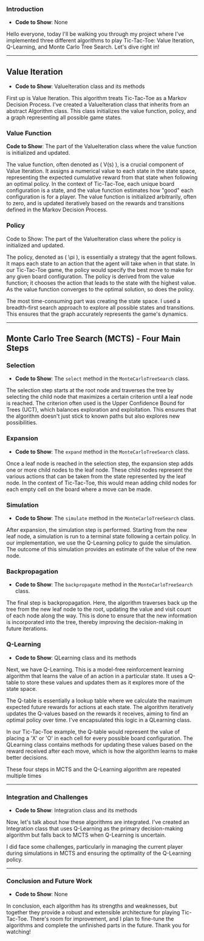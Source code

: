 ### Introduction
- **Code to Show**: None

Hello everyone, today I'll be walking you through my project where I've implemented three different algorithms to play Tic-Tac-Toe: Value Iteration, Q-Learning, and Monte Carlo Tree Search. Let's dive right in!


---

## Value Iteration
- **Code to Show**: ValueIteration class and its methods

First up is Value Iteration. This algorithm treats Tic-Tac-Toe as a Markov Decision Process. I've created a ValueIteration class that inherits from an abstract Algorithm class. This class initializes the value function, policy, and a graph representing all possible game states.

### Value Function
**Code to Show**: The part of the ValueIteration class where the value function is initialized and updated.

The value function, often denoted as \( V(s) \), is a crucial component of Value Iteration. It assigns a numerical value to each state in the state space, representing the expected cumulative reward from that state when following an optimal policy. In the context of Tic-Tac-Toe, each unique board configuration is a state, and the value function estimates how "good" each configuration is for a player. The value function is initialized arbitrarily, often to zero, and is updated iteratively based on the rewards and transitions defined in the Markov Decision Process.

### Policy
Code to Show: The part of the ValueIteration class where the policy is initialized and updated.

The policy, denoted as \( \pi \), is essentially a strategy that the agent follows. It maps each state to an action that the agent will take when in that state. In our Tic-Tac-Toe game, the policy would specify the best move to make for any given board configuration. The policy is derived from the value function; it chooses the action that leads to the state with the highest value. As the value function converges to the optimal solution, so does the policy.

The most time-consuming part was creating the state space. I used a breadth-first search approach to explore all possible states and transitions. This ensures that the graph accurately represents the game's dynamics.

---

## Monte Carlo Tree Search (MCTS) - Four Main Steps

### Selection
- **Code to Show**: The `select` method in the `MonteCarloTreeSearch` class.

The selection step starts at the root node and traverses the tree by selecting the child node that maximizes a certain criterion until a leaf node is reached. The criterion often used is the Upper Confidence Bound for Trees (UCT), which balances exploration and exploitation. This ensures that the algorithm doesn't just stick to known paths but also explores new possibilities.

### Expansion
- **Code to Show**: The `expand` method in the `MonteCarloTreeSearch` class.

Once a leaf node is reached in the selection step, the expansion step adds one or more child nodes to the leaf node. These child nodes represent the various actions that can be taken from the state represented by the leaf node. In the context of Tic-Tac-Toe, this would mean adding child nodes for each empty cell on the board where a move can be made.

### Simulation
- **Code to Show**: The `simulate` method in the `MonteCarloTreeSearch` class.

After expansion, the simulation step is performed. Starting from the new leaf node, a simulation is run to a terminal state following a certain policy. In our implementation, we use the Q-Learning policy to guide the simulation. The outcome of this simulation provides an estimate of the value of the new node.

### Backpropagation
- **Code to Show**: The `backpropagate` method in the `MonteCarloTreeSearch` class.

The final step is backpropagation. Here, the algorithm traverses back up the tree from the new leaf node to the root, updating the value and visit count of each node along the way. This is done to ensure that the new information is incorporated into the tree, thereby improving the decision-making in future iterations.

### Q-Learning
- **Code to Show**: QLearning class and its methods

Next, we have Q-Learning. This is a model-free reinforcement learning algorithm that learns the value of an action in a particular state. It uses a Q-table to store these values and updates them as it explores more of the state space.

The Q-table is essentially a lookup table where we calculate the maximum expected future rewards for actions at each state. The algorithm iteratively updates the Q-values based on the rewards it receives, aiming to find an optimal policy over time. I've encapsulated this logic in a QLearning class.

In our Tic-Tac-Toe example, the Q-table would represent the value of placing a 'X' or 'O' in each cell for every possible board configuration. The QLearning class contains methods for updating these values based on the reward received after each move, which is how the algorithm learns to make better decisions.

These four steps in MCTS and the Q-Learning algorithm are repeated multiple times

---

### Integration and Challenges
- **Code to Show**: Integration class and its methods

Now, let's talk about how these algorithms are integrated. I've created an Integration class that uses Q-Learning as the primary decision-making algorithm but falls back to MCTS when Q-Learning is uncertain.

I did face some challenges, particularly in managing the current player during simulations in MCTS and ensuring the optimality of the Q-Learning policy.

---

### Conclusion and Future Work
- **Code to Show**: None

In conclusion, each algorithm has its strengths and weaknesses, but together they provide a robust and extensible architecture for playing Tic-Tac-Toe. There's room for improvement, and I plan to fine-tune the algorithms and complete the unfinished parts in the future. Thank you for watching!
